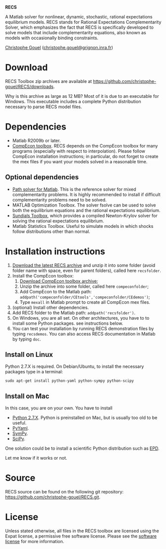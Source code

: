 **RECS**

A Matlab solver for nonlinear, dynamic, stochastic, rational expectations
equilibrium models. RECS stands for Rational Expectations Complementarity
Solver, which emphasizes the fact that RECS is specifically developed to solve
models that include complementarity equations, also known as models with
occasionally binding constraints.

[Christophe Gouel](http://www.christophegouel.com) (<christophe.gouel@grignon.inra.fr>)

Download
========

RECS Toolbox zip archives are available at
<https://github.com/christophe-gouel/RECS/downloads>.

Why is this archive as large as 12 MB? Most of it is due to an executable for
Windows. This executable includes a complete Python distribution necessary to
parse RECS model files.

Dependencies
============

* Matlab R2009b or later.
* [CompEcon toolbox](http://www4.ncsu.edu/~pfackler/compecon/). RECS depends on
  the CompEcon toolbox for many programs (especially with respect to
  interpolation). Please follow CompEcon installation instructions; in
  particular, do not forget to create the mex files if you want your models
  solved in a reasonable time.

Optional dependencies
---------------------

* [Path solver for Matlab](http://pages.cs.wisc.edu/~ferris/path.html). This is
  the reference solver for mixed complementarity problems. It is highly
  recommended to install if difficult complementarity problems need to be
  solved.
* MATLAB Optimization Toolbox. The solver fsolve can be used to solve both the
  equilibrium equations and the rational expectations equilibrium.
* [Sundials Toolbox](https://computation.llnl.gov/casc/sundials/main.html),
  which provides a compiled Newton-Krylov solver for solving the rational
  expectations equilibrium.
* Matlab Statistics Toolbox. Useful to simulate models in which shocks follow
  distributions other than normal.

Installation instructions
=========================

1. [Download the latest RECS
   archive](https://github.com/christophe-gouel/RECS/downloads) and unzip it
   into some folder (avoid folder name with space, even for parent folders),
   called here `recsfolder`.
2. Install the CompEcon toolbox: 
   1. [Download CompEcon toolbox archive](http://www4.ncsu.edu/~pfackler/compecon/); 
   2. Unzip the archive into some folder, called here `compeconfolder`; 
   3. Add CompEcon to the Matlab path: `addpath('compeconfolder/CEtools','compeconfolder/CEdemos')`; 
   4. Type `mexall` in Matlab prompt to create all CompEcon mex files.
3. (optional) Install other dependencies.
4. Add RECS folder to the Matlab path: `addpath('recsfolder')`.
5. On Windows, you are all set. On other architectures, you have to to install
   some Python packages. see instructions below.
6. You can test your installation by running RECS demonstration files by typing
   `recsdemos`. You can also access RECS documentation in Matlab by typing `doc`.

Install on Linux
----------------

Python 2.7.X is required. On Debian/Ubuntu, to install the necessary packages
type in a terminal:
 
    sudo apt-get install python-yaml python-sympy python-scipy

Install on Mac
--------------

In this case, you are on your own. You have to install 

* [Python 2.7.X](http://www.python.org/download/). Python is preinstalled on
  Mac, but is usually too old to be useful.
* [PyYaml](http://pyyaml.org/wiki/PyYAML).
* [SymPy](http://sympy.org).
* [SciPy](http://www.scipy.org/Download).

One solution could be to install a scientific Python distribution such as
[EPD](http://www.enthought.com/).

Let me know if it works or not.

Source
=======

RECS source can be found on the following git repository:
<https://github.com/christophe-gouel/RECS.git>.

License
=======

Unless stated otherwise, all files in the RECS toolbox are licensed using the
Expat license, a permissive free software license. Please see the [software
license](https://github.com/christophe-gouel/RECS/blob/master/LICENSE.txt) for
more information.

